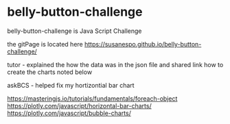 # belly-button-challenge
belly-button-challenge is Java Script Challenge

the gitPage is located here
https://susanespo.github.io/belly-button-challenge/

tutor - explained the how the data was in the json file and shared link how to create the charts noted below

askBCS - helped fix my hortizontial bar chart


https://masteringjs.io/tutorials/fundamentals/foreach-object
https://plotly.com/javascript/horizontal-bar-charts/
https://plotly.com/javascript/bubble-charts/

